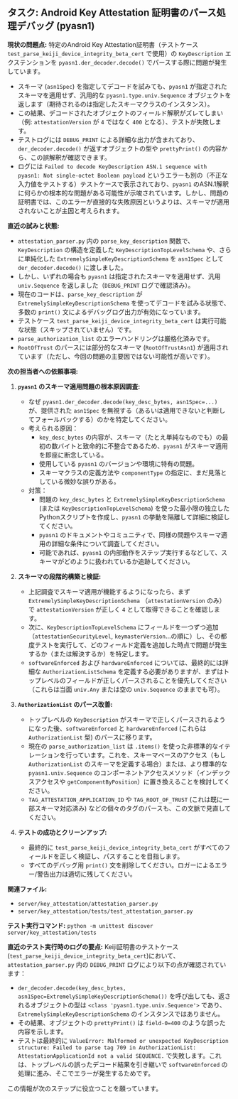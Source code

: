 ## タスク: Android Key Attestation 証明書のパース処理デバッグ (pyasn1)

**現状の問題点:**
特定のAndroid Key Attestation証明書（テストケース `test_parse_keiji_device_integrity_beta_cert` で使用）の `KeyDescription` エクステンションを `pyasn1.der_decoder.decode()` でパースする際に問題が発生しています。
- スキーマ (`asn1Spec`) を指定してデコードを試みても、`pyasn1` が指定されたスキーマを適用せず、汎用的な `pyasn1.type.univ.Sequence` オブジェクトを返します（期待されるのは指定したスキーマクラスのインスタンス）。
- この結果、デコードされたオブジェクトのフィールド解釈がズレてしまい（例: `attestationVersion` が `4` ではなく `400` となる）、テストが失敗します。
- テストログには `DEBUG_PRINT` による詳細な出力が含まれており、`der_decoder.decode()` が返すオブジェクトの型や `prettyPrint()` の内容から、この誤解釈が確認できます。
- ログには `Failed to decode KeyDescription ASN.1 sequence with pyasn1: Not single-octet Boolean payload` というエラーも別の（不正な入力値をテストする）テストケースで表示されており、`pyasn1` のASN.1解釈に何らかの根本的な問題がある可能性が示唆されています。しかし、問題の証明書では、このエラーが直接的な失敗原因というよりは、スキーマが適用されないことが主因と考えられます。

**直近の試みと状態:**
- `attestation_parser.py` 内の `parse_key_description` 関数で、`KeyDescription` の構造を定義した `KeyDescriptionTopLevelSchema` や、さらに単純化した `ExtremelySimpleKeyDescriptionSchema` を `asn1Spec` として `der_decoder.decode()` に渡しました。
- しかし、いずれの場合も `pyasn1` は指定されたスキーマを適用せず、汎用 `univ.Sequence` を返しました（`DEBUG_PRINT` ログで確認済み）。
- 現在のコードは、`parse_key_description` が `ExtremelySimpleKeyDescriptionSchema` を使ってデコードを試みる状態で、多数の `print()` 文によるデバッグログ出力が有効になっています。
- テストケース `test_parse_keiji_device_integrity_beta_cert` は実行可能な状態（スキップされていません）です。
- `parse_authorization_list` のエラーハンドリングは厳格化済みです。
- `RootOfTrust` のパースには部分的なスキーマ (`RootOfTrustAsn1`) が適用されています（ただし、今回の問題の主要因ではない可能性が高いです）。

**次の担当者への依頼事項:**
1.  **`pyasn1` のスキーマ適用問題の根本原因調査:**
    *   なぜ `pyasn1.der_decoder.decode(key_desc_bytes, asn1Spec=...)` が、提供された `asn1Spec` を無視する（あるいは適用できないと判断してフォールバックする）のかを特定してください。
    *   考えられる原因：
        *   `key_desc_bytes` の内容が、スキーマ（たとえ単純なものでも）の最初の数バイトと致命的に不整合であるため、`pyasn1` がスキーマ適用を即座に断念している。
        *   使用している `pyasn1` のバージョンや環境に特有の問題。
        *   スキーマクラスの定義方法や `componentType` の指定に、まだ見落としている微妙な誤りがある。
    *   対策：
        *   問題の `key_desc_bytes` と `ExtremelySimpleKeyDescriptionSchema` (または `KeyDescriptionTopLevelSchema`) を使った最小限の独立したPythonスクリプトを作成し、`pyasn1` の挙動を隔離して詳細に検証してください。
        *   `pyasn1` のドキュメントやコミュニティで、同様の問題やスキーマ適用の詳細な条件について調査してください。
        *   可能であれば、`pyasn1` の内部動作をステップ実行するなどして、スキーマがどのように扱われているか追跡してください。

2.  **スキーマの段階的構築と検証:**
    *   上記調査でスキーマ適用が機能するようになったら、まず `ExtremelySimpleKeyDescriptionSchema` （`attestationVersion` のみ）で `attestationVersion` が正しく `4` として取得できることを確認します。
    *   次に、`KeyDescriptionTopLevelSchema` にフィールドを一つずつ追加（`attestationSecurityLevel`, `keymasterVersion`...の順に）し、その都度テストを実行して、どのフィールド定義を追加した時点で問題が発生するか（または解決するか）を特定します。
    *   `softwareEnforced` および `hardwareEnforced` については、最終的には詳細な `AuthorizationListSchema` を定義する必要がありますが、まずはトップレベルのフィールドが正しくパースされることを優先してください（これらは当面 `univ.Any` または空の `univ.Sequence` のままでも可）。

3.  **`AuthorizationList` のパース改善:**
    *   トップレベルの `KeyDescription` がスキーマで正しくパースされるようになった後、`softwareEnforced` と `hardwareEnforced` (これらは `AuthorizationList` 型) のパースに移ります。
    *   現在の `parse_authorization_list` は `.items()` を使った非標準的なイテレーションを行っています。これを、スキーマベースのアクセス（もし `AuthorizationList` のスキーマを定義する場合）または、より標準的な `pyasn1.univ.Sequence` のコンポーネントアクセスメソッド（インデックスアクセスや `getComponentByPosition`）に置き換えることを検討してください。
    *   `TAG_ATTESTATION_APPLICATION_ID` や `TAG_ROOT_OF_TRUST` (これは既に一部スキーマ対応済み) などの個々のタグのパースも、この文脈で見直してください。

4.  **テストの成功とクリーンアップ:**
    *   最終的に `test_parse_keiji_device_integrity_beta_cert` がすべてのフィールドを正しく検証し、パスすることを目指します。
    *   すべてのデバッグ用 `print()` 文を削除してください。ロガーによるエラー/警告出力は適切に残してください。

**関連ファイル:**
- `server/key_attestation/attestation_parser.py`
- `server/key_attestation/tests/test_attestation_parser.py`

**テスト実行コマンド:**
`python -m unittest discover server/key_attestation/tests`

**直近のテスト実行時のログの要点:**
Keiji証明書のテストケース(`test_parse_keiji_device_integrity_beta_cert`)において、`attestation_parser.py` 内の `DEBUG_PRINT` ログにより以下の点が確認されています：
- `der_decoder.decode(key_desc_bytes, asn1Spec=ExtremelySimpleKeyDescriptionSchema())` を呼び出しても、返されるオブジェクトの型は `<class 'pyasn1.type.univ.Sequence'>` であり、`ExtremelySimpleKeyDescriptionSchema` のインスタンスではありません。
- その結果、オブジェクトの `prettyPrint()` は `field-0=400` のような誤った内容を示します。
- テストは最終的に `ValueError: Malformed or unexpected KeyDescription structure: Failed to parse tag 709 in AuthorizationList: AttestationApplicationId not a valid SEQUENCE.` で失敗します。これは、トップレベルの誤ったデコード結果を引き継いで `softwareEnforced` の処理に進み、そこでエラーが発生するためです。

この情報が次のステップに役立つことを願っています。
